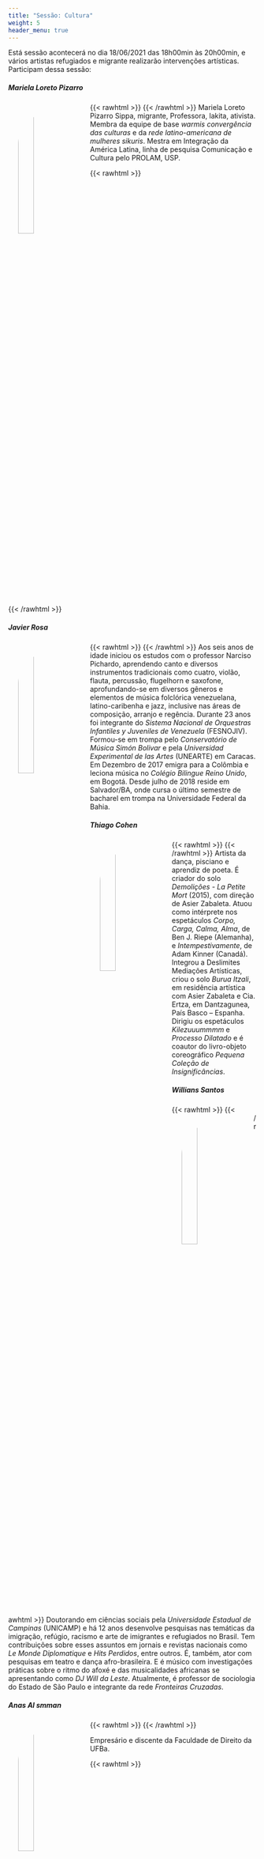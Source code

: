 ```yaml
---
title: "Sessão: Cultura"
weight: 5
header_menu: true
---
```


Está sessão acontecerá no dia 18/06/2021 das 18h00min às 20h00min, e vários artistas refugiados e migrante realizarão intervenções artísticas. Participam dessa sessão:

##### Mariela Loreto Pizarro

{{< rawhtml >}}
<img src="/fotos/mariela-smaller.jpg" width="25%" style="float: left; padding: 20px; border-radius: 200px;">
{{< /rawhtml >}}
Mariela Loreto Pizarro Sippa, migrante, Professora, lakita, ativista. Membra da equipe de base _warmis convergência das culturas_ e da _rede latino-americana de mulheres sikuris_. Mestra em Integração da América Latina, linha de pesquisa Comunicação e Cultura pelo PROLAM, USP.

{{< rawhtml >}}
<p style="clear: both;"></p>
{{< /rawhtml >}}

##### Javier Rosa

{{< rawhtml >}}
<img src="/fotos/javier-smaller.jpg" width="25%" style="float: left; padding: 20px; border-radius: 200px;">
{{< /rawhtml >}}
Aos seis anos de idade iniciou os estudos com o professor Narciso Pichardo, aprendendo canto e diversos instrumentos tradicionais como cuatro, violão, flauta, percussão, flugelhorn e saxofone, aprofundando-se em diversos gêneros e elementos de música folclórica venezuelana, latino-caribenha e jazz, inclusive nas áreas de composição, arranjo e regência. Durante 23 anos foi integrante  do _Sistema Nacional de Orquestras Infantiles y Juveniles de Venezuela_ (FESNOJIV). Formou-se em trompa pelo _Conservatório de Música Simón Bolivar_ e pela _Universidad Experimental de las Artes_ (UNEARTE) em Caracas. Em Dezembro de 2017 emigra para a Colômbia e leciona música no _Colégio Bilingue Reino Unido_, em Bogotá. Desde julho de 2018 reside em Salvador/BA, onde cursa o último semestre de bacharel em trompa na Universidade Federal da Bahia.

##### Thiago Cohen

{{< rawhtml >}}
<img src="/fotos/tiago-smaller.jpg" width="25%" style="float: left; padding: 20px; border-radius: 200px;">
{{< /rawhtml >}}
Artista da dança, pisciano e aprendiz de poeta. É criador do solo _Demolições - La Petite Mort_ (2015), com direção de Asier Zabaleta. Atuou como intérprete nos espetáculos _Corpo, Carga, Calma, Alma_, de Ben J. Riepe (Alemanha), e _Intempestivamente_, de Adam Kinner (Canadá). Integrou a Deslimites Mediações Artísticas, criou o solo _Burua Itzali_, em residência artística com Asier Zabaleta e Cia. Ertza, em Dantzagunea, País Basco – Espanha. Dirigiu os espetáculos _Kilezuuummmm_ e _Processo Dilatado_ e é coautor do livro-objeto coreográfico _Pequena Coleção de Insignificâncias_.

##### Willians Santos

{{< rawhtml >}}
<img src="/fotos/willians-smaller.jpg" width="25%" style="float: left; padding: 20px; border-radius: 200px;">
{{< /rawhtml >}}
Doutorando em ciências sociais pela _Universidade Estadual de Campinas_ (UNICAMP) e há 12 anos desenvolve pesquisas nas temáticas da imigração, refúgio, racismo e arte de imigrantes e refugiados no Brasil. Tem contribuições sobre esses assuntos em jornais e revistas nacionais como _Le Monde Diplomatique_ e _Hits Perdidos_, entre outros. É, também, ator com pesquisas em teatro e dança afro-brasileira. E é músico com investigações práticas sobre o ritmo do afoxé e das musicalidades africanas se apresentando como _DJ Will da Leste_. Atualmente, é professor de sociologia do Estado de São Paulo e integrante da rede _Fronteiras Cruzadas_. 

##### Anas Al smman

{{< rawhtml >}}
<img src="/fotos/anas-smaller.jpg" width="25%" style="float: left; padding: 20px; border-radius: 10000px;">
{{< /rawhtml >}}

Empresário e discente da Faculdade de Direito da UFBa.

{{< rawhtml >}}
<p style="clear: both;"></p>
{{< /rawhtml >}}

**Mediadores:** Roberto Sant'Anna Sacramento -- voluntário do NAMIR/UFBA e docente do Instituto de Matemática e Estatística da UFBA, e Yaimar Montoya -- voluntária do NAMIR/UFBA e discente da Faculdade de Educação da UFBA.

----

{{< figure src="/icones/youtube.png" width="17.5%" caption="Acompanhe a **Sessão de Cultura** pelo YouTube (clique na figura acima)." alt="Link para acompanhar pelo YouTube." link="https://www.youtube.com/watch?v=ake3aVc0GNg" target="_blank" >}}
